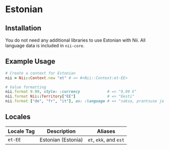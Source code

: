 <!-- This file has been generated. Source: languages/_template.md.erb -->

# Estonian

## Installation

You do not need any additional libraries to use Estonian with Nii.
All language data is included in `nii-core`.

## Example Usage

``` ruby
# Create a context for Estonian
nii = Nii::Context.new "et" # => #<Nii::Context:et-EE>

# Value formatting
nii.format 9.99, style: :currency            # => "9,99 €"
nii.format Nii::Territory["EE"]              # => "Eesti"
nii.format ["de", "fr", "it"], as: :language # => "saksa, prantsuse ja itaalia"
```


## Locales

<table>
  <thead>
    <tr>
      <th>Locale Tag</th>
      <th>Description</th>
      <th>Aliases</th>
    </tr>
  </thead>
  <tbody>
    <tr>
      <td><code>et-EE</code></td>
      <td>Estonian (Estonia)</td>
      <td><code>et</code>, <code>ekk</code>, and <code>est</code></td>
    </tr>
  </tbody>
</table>


